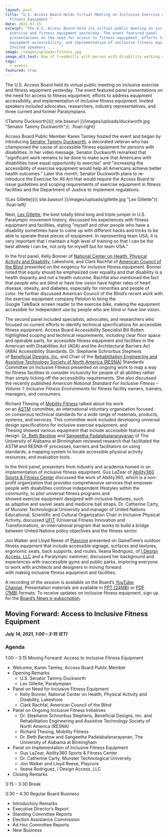 ```yaml
---
layout: post
title: "U.S. Access Board Holds Virtual Meeting on Inclusive Exercise and
  Fitness Equipment "
date: 2021-07-15
excerpt: "The U.S. Access Board held its virtual public meeting on inclusive
  exercise and fitness equipment yesterday. The event featured panel
  presentations on the need for access to fitness equipment, efforts to address
  equipment accessibility, and implementation of inclusive fitness equipment.
  Invited speakers . . . "
image: /images/uploads/fitness.jpg
image_alt_text: Row of treadmills with person with disability walking alongside them
tags:
  - events
featured: true
---
```

The U.S. Access Board held its virtual public meeting on inclusive exercise and fitness equipment yesterday. The event featured panel presentations on the need for access to fitness equipment, efforts to address equipment accessibility, and implementation of inclusive fitness equipment. Invited speakers included advocates, researchers, industry representatives, and three current and former Paralympians.

![Tammy Duckworth]({{ site.baseurl }}/images/uploads/duckworth.jpg "Senator Tammy Duckworth"){: .float-right}

Access Board Public Member Karen Tamley hosted the event and began by introducing [Senator Tammy Duckworth](https://www.duckworth.senate.gov/), a decorated veteran who has championed the cause of accessible fitness equipment for persons with disabilities. In her video message, Senator Duckworth remarked that "significant work remains to be done to make sure that Americans with disabilities have equal opportunity to exercise" and "increasing the accessibility of exercise equipment would help all Americans achieve better health outcomes." Later this month, Senator Duckworth plans to re-introduce the Exercise for All Act that would require the Access Board to issue guidelines and scoping requirements of exercise equipment in fitness facilities and the Department of Justice to implement regulations.

![Lex Gillette]({{ site.baseurl }}/images/uploads/gillette.jpg "Lex Gillette"){: .float-left}

Next, [Lex Gillette](https://lexgillette.com/), the best totally blind long and triple jumper in U.S. Paralympic movement history, discussed his experiences with fitness equipment and facilities, stating "myself and other people who have a disability sometimes have to come up with different hacks and tricks to be able to operate these pieces of equipment. In representing team USA, it is very important that I maintain a high level of training so that I can be the best athlete I can be, not only for myself but for team USA."

In the first panel, Kelly Bonner of [National Center on Health, Physical Activity and Disability](https://www.nchpad.org/), Lakeshore, and Clark Rachfal of [American Council of the Blind](https://www.acb.org/) presented on the exigency for inclusive fitness equipment. Bonner noted that equity should be emphasized over equality and that disability is a health disparity and not a health outcome. Rachfal also mentioned the fact that people who are blind or have low vision have higher rates of heart disease, obesity, and diabetes, especially for minorities and people of color. He further discussed American Council of the Blind’s recent work with the exercise equipment company Peloton to bring the Google TalkBack screen reader to the exercise bike, making the equipment accessible for independent use by people who are blind or have low vision.

The second panel included specialists, advocates, and researchers who focused on current efforts to identify technical specifications for accessible fitness equipment. Access Board Accessibility Specialist Bill Botten highlighted scoping and technical requirements, including clear floor space and operable parts, for accessible fitness equipment and facilities in the American with Disabilities Act (ADA) and the Architectural Barriers Act (ABA) Accessibility Standards. Dr. Stephanie Schnorbus Stephens of [Beneficial Designs, Inc.](https://www.beneficialdesigns.com/) and Chair of the [Rehabilitation Engineering and Assistive Technology Society of North America (RESNA)](https://www.resna.org/) Standards Committee on Inclusive Fitness presented on ongoing work to map a way for fitness facilities to consider inclusivity for people of all abilities rather than simply ticking off the accessibility requirements. She also discussed the recently published *American National Standard For Inclusive Fitness – Volume 1: Inclusive Fitness Environments* for fitness facility owners, trainers, managers, and consumers.

Richard Thesing of [Mobility Fitness](https://mobilityfitness.org/) talked about his work on an [ASTM](https://www.astm.org/) committee, an international voluntary organization focused on consensus technical standards for a wide range of materials, products, systems, and services. This committee work included developing universal design specifications for inclusive exercise equipment, and Thesing showed various equipment that include accessible features and design. [Dr. Beth Barstow](https://www.uab.edu/shp/ot/faculty-staff/elizabeth-barstow) and [Sangeetha Padalabalanarayanan](https://www.uab.edu/shp/home/about-us/deans-office/staff/642-sangeetha-padalabalanarayanan) of The University of Alabama at Birmingham reviewed research that facilitated the ASTM and RESNA-IF processes, barriers and facilitators on using standards, a mapping system to locate accessible physical activity resources, and evaluation tools.

In the third panel, presenters from industry and academia homed in on implementation of inclusive fitness equipment. Gus LaZear of [Ability360 Sports & Fitness Center](https://ability360.org/sports/) discussed the work of Ability360, which is a non-profit organization that provides comprehensive services that empower people with disabilities continue independent lifestyles within the community, to pilot universal fitness programs and showed exercise equipment designed with inclusive features, such as adaptive and swivel seats and medicine ball straps. Dr. Catherine Carty, of Munster Technological University and manager of United Nations Educational, Scientific and Cultural Organization Chair in Inclusive Physical Activity, discussed [UFIT](https://justdoufit.com/) (Universal Fitness Innovation and Transformation), an international program that works to build a bridge between United Nations policy objectives and the fitness sector.

Jon Walker and Lloyd Reese of [Playcore](https://www.playcore.com/) presented on GameTime’s outdoor fitness equipment that include accessible signage, surfaces and textures, ergonomic seats, back supports, and routes. Ileana Rodriguez, of [I Design Access, LLC](https://idesignaccess.com/) and a Paralympic swimmer, discussed her background and experiences with inaccessible gyms and public parks, imploring everyone to work with architects and designers in moving forward with making inclusive fitness equipment and facilities.

A recording of the session is available on the Board’s [YouTube Channel](https://www.youtube.com/channel/UC5tRWTtV5eSw68N3tSpmyWw). Presentation materials are available in [PPT (24MB)](https://www.access-board.gov/files/presentations/usab-inclusive-fitness-2021-07-14.pptx) or [PDF (7MB)](https://www.access-board.gov/files/presentations/usab-inclusive-fitness-2021-07-14.pdf) formats. To receive updates on inclusive fitness equipment, sign up for the [Board’s News e-subscription](https://public.govdelivery.com/accounts/USACCESS/subscriber/new?topic_id=USACCESS_1).

## Moving Forward: Access to Inclusive Fitness Equipment 
***July 14, 2021, 1:00 – 3:15 (ET)***

### Agenda 
1:00 – 3:15 Moving Forward: Access to Inclusive Fitness Equipment 

* Welcome, Karen Tamley, Access Board Public Member
* Opening Remarks
  * U.S. Senator Tammy Duckworth 
  * Lex Gillette, Paralympian
* Panel on Need for Inclusive Fitness Equipment
  * Kelly Bonner, National Center on Health, Physical Activity and Disability, Lakeshore
  * Clark Rachfal, American Council of the Blind 
* Panel on Ongoing Inclusive Fitness Initiatives
  * Dr. Stephanie Schnorbus Stephens, Beneficial Designs, Inc. and Rehabilitation Engineering and Assistive Technology Society of North America (RESNA) 
  * Richard Thesing, Mobility Fitness
  * Dr. Beth Barstow and Sangeetha Padalabalanarayanan, The University of Alabama at Birmingham
* Panel on Implementation of Inclusive Fitness Equipment
  * Gus LaZear, Ability360 Sports & Fitness Center 
  * Dr. Catherine Carty, Munster Technological University
  * Jon Walker and Lloyd Reese, Playcore 
  * Ileana Rodriguez, I Design Access, LLC 
* Closing Remarks 

3:15 – 3:30 Break  

3:30 – 4:30 Regular Board Business  

* Introductory Remarks  
* Executive Director’s Report  
* Standing Committee Reports  
* Election Assistance Commission  
* Ad Hoc Committee Reports   
* New Business 
